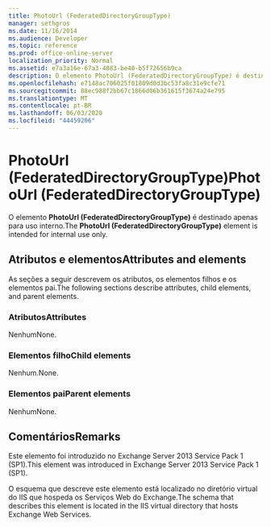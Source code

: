 ```yaml
---
title: PhotoUrl (FederatedDirectoryGroupType)
manager: sethgros
ms.date: 11/16/2014
ms.audience: Developer
ms.topic: reference
ms.prod: office-online-server
localization_priority: Normal
ms.assetid: e7a3a16e-67a3-4083-be40-b5f72656b9ca
description: O elemento PhotoUrl (FederatedDirectoryGroupType) é destinado apenas para uso interno.
ms.openlocfilehash: e7148ac706025f01809d0d3bc53fa8c31e9cfe71
ms.sourcegitcommit: 88ec988f2bb67c1866d06b361615f3674a24e795
ms.translationtype: MT
ms.contentlocale: pt-BR
ms.lasthandoff: 06/03/2020
ms.locfileid: "44459206"
---
```

# <a name="photourl-federateddirectorygrouptype"></a><span data-ttu-id="51329-103">PhotoUrl (FederatedDirectoryGroupType)</span><span class="sxs-lookup"><span data-stu-id="51329-103">PhotoUrl (FederatedDirectoryGroupType)</span></span>

<span data-ttu-id="51329-104">O elemento **PhotoUrl (FederatedDirectoryGroupType)** é destinado apenas para uso interno.</span><span class="sxs-lookup"><span data-stu-id="51329-104">The **PhotoUrl (FederatedDirectoryGroupType)** element is intended for internal use only.</span></span> 

## <a name="attributes-and-elements"></a><span data-ttu-id="51329-105">Atributos e elementos</span><span class="sxs-lookup"><span data-stu-id="51329-105">Attributes and elements</span></span>

<span data-ttu-id="51329-106">As seções a seguir descrevem os atributos, os elementos filhos e os elementos pai.</span><span class="sxs-lookup"><span data-stu-id="51329-106">The following sections describe attributes, child elements, and parent elements.</span></span>
  
### <a name="attributes"></a><span data-ttu-id="51329-107">Atributos</span><span class="sxs-lookup"><span data-stu-id="51329-107">Attributes</span></span>

<span data-ttu-id="51329-108">Nenhum</span><span class="sxs-lookup"><span data-stu-id="51329-108">None.</span></span>
  
### <a name="child-elements"></a><span data-ttu-id="51329-109">Elementos filho</span><span class="sxs-lookup"><span data-stu-id="51329-109">Child elements</span></span>

<span data-ttu-id="51329-110">Nenhum.</span><span class="sxs-lookup"><span data-stu-id="51329-110">None.</span></span>
  
### <a name="parent-elements"></a><span data-ttu-id="51329-111">Elementos pai</span><span class="sxs-lookup"><span data-stu-id="51329-111">Parent elements</span></span>

<span data-ttu-id="51329-112">Nenhum</span><span class="sxs-lookup"><span data-stu-id="51329-112">None.</span></span>
  
## <a name="remarks"></a><span data-ttu-id="51329-113">Comentários</span><span class="sxs-lookup"><span data-stu-id="51329-113">Remarks</span></span>

<span data-ttu-id="51329-114">Este elemento foi introduzido no Exchange Server 2013 Service Pack 1 (SP1).</span><span class="sxs-lookup"><span data-stu-id="51329-114">This element was introduced in Exchange Server 2013 Service Pack 1 (SP1).</span></span>
  
<span data-ttu-id="51329-115">O esquema que descreve este elemento está localizado no diretório virtual do IIS que hospeda os Serviços Web do Exchange.</span><span class="sxs-lookup"><span data-stu-id="51329-115">The schema that describes this element is located in the IIS virtual directory that hosts Exchange Web Services.</span></span>
  

